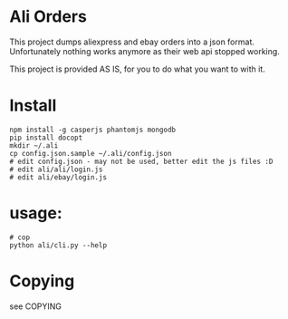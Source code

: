 # Ali Orders

This project dumps aliexpress and ebay orders into a json format.
Unfortunately nothing works anymore as their web api stopped working.

This project is provided AS IS, for you to do what you want to with it.

# Install

    
    npm install -g casperjs phantomjs mongodb
    pip install docopt
    mkdir ~/.ali
    cp config.json.sample ~/.ali/config.json
    # edit config.json - may not be used, better edit the js files :D
    # edit ali/ali/login.js
    # edit ali/ebay/login.js

# usage:

    # cop
    python ali/cli.py --help


# Copying

see COPYING

